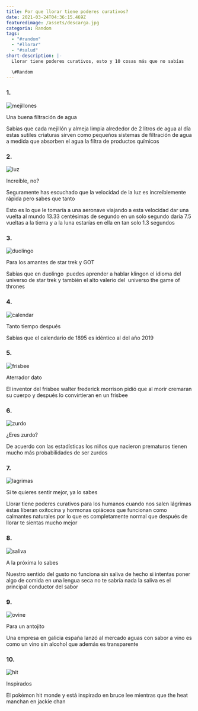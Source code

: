 ```yaml
---
title: Por que llorar tiene poderes curativos?
date: 2021-03-24T04:36:15.469Z
featuredimage: /assets/descarga.jpg
categoria: Random
tags:
  - "#random"
  - "#llorar"
  - "#salud"
short-description: |-
  Llorar tiene poderes curativos, esto y 10 cosas más que no sabías

  \#Random
---
```

### 1.

![mejillones](/assets/descarga-1-.jpg "mejillones")

Una buena filtración de agua <br>

Sabías que cada mejillón y almeja limpia alrededor de 2 litros de agua al día estas sutiles criaturas sirven como pequeños sistemas de filtración de agua a medida que absorben el agua la filtra de productos químicos

### 2.

![luz](/assets/1_xvrmzqtgg5bppyt56iygkw.jpeg "luz")

Increíble, no?<br>

Seguramente has escuchado que la velocidad de la luz es increíblemente rápida pero sabes que tanto<br>

Esto es lo que le tomaría a una aeronave viajando a esta velocidad dar una vuelta al mundo 13.33 centésimas de segundo en un solo segundo daría 7.5 vueltas a la tierra y a la luna estarías en ella en tan solo 1.3 segundos

### 3.

![duolingo](/assets/unnamed.jpg "duolingo")



Para los amantes de star trek y GOT<br>

Sabías que en duolingo  puedes aprender a hablar klingon el idioma del universo de star trek y también el alto valerio del  universo the game of thrones

### 4.

![calendar](/assets/jrcserm.jpg "calendar")



Tanto tiempo después <br>

Sabías que el calendario de 1895 es idéntico al del año 2019

### 5.

![frisbee](/assets/1200px-walter_frederick_morrison.jpg "frisbee")

Aterrador dato <br>

El inventor del frisbee walter frederick morrison pidió que al morir cremaran su cuerpo y después lo convirtieran en un frisbee

### 6.

![zurdo](/assets/descarga-2-.jpg "zurdo")



¿Eres zurdo?<br>

De acuerdo con las estadísticas los niños que nacieron prematuros tienen mucho más probabilidades de ser zurdos

### 7.

![lagrimas](/assets/descarga.jpg "lagrimas")



Si te quieres sentir mejor, ya lo sabes <br>

Llorar tiene poderes curativos para los humanos cuando nos salen lágrimas éstas liberan oxitocina y hormonas opiáceos que funcionan como calmantes naturales por lo que es completamente normal que después de llorar te sientas mucho mejor

### 8.

![saliva](/assets/descarga-3-.jpg "saliva")

A la próxima lo sabes <br>

Nuestro sentido del gusto no funciona sin saliva de hecho si intentas poner algo de comida en una lengua seca no te sabría nada la saliva es el principal conductor del sabor

### 9.

![ovine](/assets/71jmfaiyrrl._sl1500_.jpg "ovine")



Para un antojito<br>

Una empresa en galicia españa lanzó al mercado aguas con sabor a vino es como un vino sin alcohol que además es transparente

### 10.

![hit](/assets/captura-de-pantalla-2021-03-23-225318.jpg "hit")



Inspirados <br>

El pokémon hit monde y está inspirado en bruce lee mientras que the heat manchan en jackie chan
